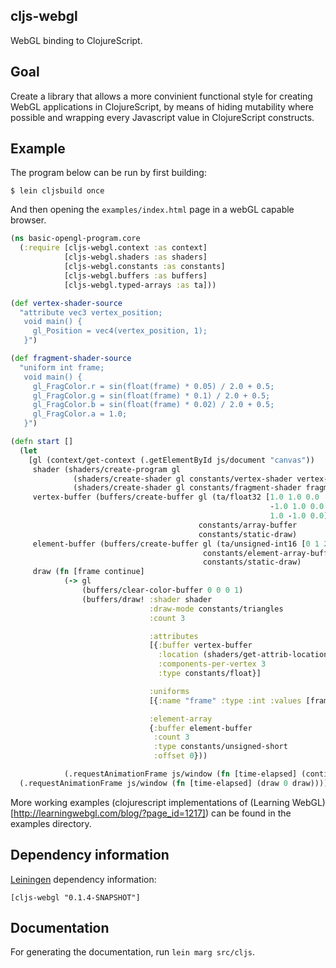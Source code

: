 cljs-webgl
----
WebGL binding to ClojureScript.

Goal
----
Create a library that allows a more convinient functional style for creating WebGL applications in ClojureScript, by means of hiding mutability where possible and wrapping every Javascript value in ClojureScript constructs.

Example
----
The program below can be run by first building:

    $ lein cljsbuild once

And then opening the `examples/index.html` page in a webGL capable browser.

```clojure
(ns basic-opengl-program.core
  (:require [cljs-webgl.context :as context]
            [cljs-webgl.shaders :as shaders]
            [cljs-webgl.constants :as constants]
            [cljs-webgl.buffers :as buffers]
            [cljs-webgl.typed-arrays :as ta]))

(def vertex-shader-source
  "attribute vec3 vertex_position;
   void main() {
     gl_Position = vec4(vertex_position, 1);
   }")

(def fragment-shader-source
  "uniform int frame;
   void main() {
     gl_FragColor.r = sin(float(frame) * 0.05) / 2.0 + 0.5;
     gl_FragColor.g = sin(float(frame) * 0.1) / 2.0 + 0.5;
     gl_FragColor.b = sin(float(frame) * 0.02) / 2.0 + 0.5;
     gl_FragColor.a = 1.0;
   }")

(defn start []
  (let
    [gl (context/get-context (.getElementById js/document "canvas"))
     shader (shaders/create-program gl
              (shaders/create-shader gl constants/vertex-shader vertex-shader-source)
              (shaders/create-shader gl constants/fragment-shader fragment-shader-source))
     vertex-buffer (buffers/create-buffer gl (ta/float32 [1.0 1.0 0.0
                                                          -1.0 1.0 0.0
                                                          1.0 -1.0 0.0])
                                          constants/array-buffer
                                          constants/static-draw)
     element-buffer (buffers/create-buffer gl (ta/unsigned-int16 [0 1 2])
                                           constants/element-array-buffer
                                           constants/static-draw)
     draw (fn [frame continue]
            (-> gl
                (buffers/clear-color-buffer 0 0 0 1)
                (buffers/draw! :shader shader
                               :draw-mode constants/triangles
                               :count 3

                               :attributes
                               [{:buffer vertex-buffer
                                 :location (shaders/get-attrib-location gl shader "vertex_position")
                                 :components-per-vertex 3
                                 :type constants/float}]

                               :uniforms
                               [{:name "frame" :type :int :values [frame]}]

                               :element-array
                               {:buffer element-buffer
                                :count 3
                                :type constants/unsigned-short
                                :offset 0}))

            (.requestAnimationFrame js/window (fn [time-elapsed] (continue (inc frame) continue))))]
  (.requestAnimationFrame js/window (fn [time-elapsed] (draw 0 draw)))))
```

More working examples (clojurescript implementations of (Learning WebGL)[http://learningwebgl.com/blog/?page_id=1217])
can be found in the examples directory.

Dependency information
----

[Leiningen](http://github.com/technomancy/leiningen/) dependency information:

```
[cljs-webgl "0.1.4-SNAPSHOT"]
```

Documentation
----
For generating the documentation, run `lein marg src/cljs`.
